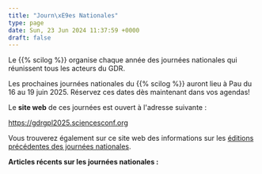 ```yaml
---
title: "Journ\xE9es Nationales"
type: page
date: Sun, 23 Jun 2024 11:37:59 +0000
draft: false
---
```


Le {{% scilog %}} organise chaque année des journées nationales qui réunissent tous les acteurs du GDR.

Les prochaines journées nationales du {{% scilog %}} auront lieu à Pau du 16 au 19 juin 2025. Réservez ces dates dès maintenant dans vos agendas!

Le **site web** de ces journées est ouvert à l'adresse suivante :

<https://gdrgpl2025.sciencesconf.org>

Vous trouverez également sur ce site web des informations sur les [éditions précédentes des journées nationales](https://gdr-gpl-2013-2024.imag.fr/JourneesNationales/EditionsPrecedentes.html).

**Articles récents sur les journées nationales :**
